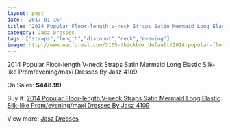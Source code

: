 ```yaml
---
layout: post
date: '2017-01-16'
title: "2014 Popular Floor-length V-neck Straps Satin Mermaid Long Elastic Silk-like Prom/evening/maxi Dresses By Jasz 4109"
category: Jasz Dresses
tags: ["straps","length","discount","neck","evening"]
image: http://www.neoformal.com/3165-thickbox_default/2014-popular-floor-length-v-neck-straps-satin-mermaid-long-elastic-silk-like-prom-evening-maxi-dresses-by-jasz-4109.jpg
---
```

2014 Popular Floor-length V-neck Straps Satin Mermaid Long Elastic Silk-like Prom/evening/maxi Dresses By Jasz 4109

On Sales: **$448.99**
<a href="https://www.neoformal.com/en/jasz-dresses/1183-2014-popular-floor-length-v-neck-straps-satin-mermaid-long-elastic-silk-like-prom-evening-maxi-dresses-by-jasz-4109.html"><amp-img layout="responsive" width="600" height="600" src="//www.neoformal.com/3165-thickbox_default/2014-popular-floor-length-v-neck-straps-satin-mermaid-long-elastic-silk-like-prom-evening-maxi-dresses-by-jasz-4109.jpg" alt="2014 Popular Floor-length V-neck Straps Satin Mermaid Long Elastic Silk-like Prom/evening/maxi Dresses By Jasz 4109 0" /></a>
<a href="https://www.neoformal.com/en/jasz-dresses/1183-2014-popular-floor-length-v-neck-straps-satin-mermaid-long-elastic-silk-like-prom-evening-maxi-dresses-by-jasz-4109.html"><amp-img layout="responsive" width="600" height="600" src="//www.neoformal.com/3166-thickbox_default/2014-popular-floor-length-v-neck-straps-satin-mermaid-long-elastic-silk-like-prom-evening-maxi-dresses-by-jasz-4109.jpg" alt="2014 Popular Floor-length V-neck Straps Satin Mermaid Long Elastic Silk-like Prom/evening/maxi Dresses By Jasz 4109 1" /></a>
<a href="https://www.neoformal.com/en/jasz-dresses/1183-2014-popular-floor-length-v-neck-straps-satin-mermaid-long-elastic-silk-like-prom-evening-maxi-dresses-by-jasz-4109.html"><amp-img layout="responsive" width="600" height="600" src="//www.neoformal.com/3167-thickbox_default/2014-popular-floor-length-v-neck-straps-satin-mermaid-long-elastic-silk-like-prom-evening-maxi-dresses-by-jasz-4109.jpg" alt="2014 Popular Floor-length V-neck Straps Satin Mermaid Long Elastic Silk-like Prom/evening/maxi Dresses By Jasz 4109 2" /></a>
<a href="https://www.neoformal.com/en/jasz-dresses/1183-2014-popular-floor-length-v-neck-straps-satin-mermaid-long-elastic-silk-like-prom-evening-maxi-dresses-by-jasz-4109.html"><amp-img layout="responsive" width="600" height="600" src="//www.neoformal.com/3168-thickbox_default/2014-popular-floor-length-v-neck-straps-satin-mermaid-long-elastic-silk-like-prom-evening-maxi-dresses-by-jasz-4109.jpg" alt="2014 Popular Floor-length V-neck Straps Satin Mermaid Long Elastic Silk-like Prom/evening/maxi Dresses By Jasz 4109 3" /></a>

Buy it: [2014 Popular Floor-length V-neck Straps Satin Mermaid Long Elastic Silk-like Prom/evening/maxi Dresses By Jasz 4109](https://www.neoformal.com/en/jasz-dresses/1183-2014-popular-floor-length-v-neck-straps-satin-mermaid-long-elastic-silk-like-prom-evening-maxi-dresses-by-jasz-4109.html "2014 Popular Floor-length V-neck Straps Satin Mermaid Long Elastic Silk-like Prom/evening/maxi Dresses By Jasz 4109")

View more: [Jasz Dresses](https://www.neoformal.com/en/13-jasz-dresses "Jasz Dresses")